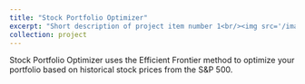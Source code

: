 ```yaml
---
title: "Stock Portfolio Optimizer"
excerpt: "Short description of project item number 1<br/><img src='/images/project-1.png'>"
collection: project
---
```


Stock Portfolio Optimizer uses the Efficient Frontier method to optimize your portfolio based on historical stock prices from the S&P 500.
